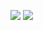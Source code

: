 <!--<p align="center">

Visitor count<br>

<img src="https://profile-counter.glitch. me/ itgoyo/count.svg"/>

</p>

<!--
**DFYR/DFYR** is a ✨ _special_ ✨ repository because its `README.md` (this file) appears on your GitHub profile.

Here are some ideas to get you started:

- 🔭 I’m currently working on ...
- 🌱 I’m currently learning ...
- 👯 I’m looking to collaborate on ...
- 🤔 I’m looking for help with ...
- 💬 Ask me about ...
- 📫 How to reach me: ...
- 😄 Pronouns: ...
- ⚡ Fun fact: ...
-->
![](https://visitor-badge.glitch.me/badge?page_id=CasterWx.readme)
![](https://visitor-badge.glitch.me/badge?page_id=CasterWx.readme)
